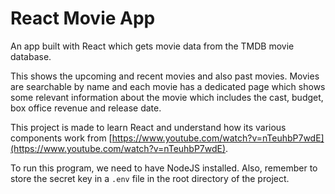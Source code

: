 # React Movie App

An app built with React which gets movie data from the TMDB movie database.

This shows the upcoming and recent movies and also past movies. Movies are searchable by name and each movie has a dedicated page which shows some relevant information about the movie which includes the cast, budget, box office revenue and release date.

This project is made to learn React and understand how its various components work from [https://www.youtube.com/watch?v=nTeuhbP7wdE](https://www.youtube.com/watch?v=nTeuhbP7wdE).

To run this program, we need to have NodeJS installed. Also, remember to store the secret key in a `.env` file in the root directory of the project.
